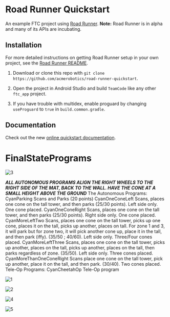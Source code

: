 


# Road Runner Quickstart

An example FTC project using [Road Runner](https://github.com/acmerobotics/road-runner). **Note:** Road Runner is in alpha and many of its APIs are incubating.

## Installation

For more detailed instructions on getting Road Runner setup in your own project, see the [Road Runner README](https://github.com/acmerobotics/road-runner#core).

1. Download or clone this repo with `git clone https://github.com/acmerobotics/road-runner-quickstart`.

1. Open the project in Android Studio and build `TeamCode` like any other `ftc_app` project.

1. If you have trouble with multidex, enable proguard by changing `useProguard` to `true` in `build.common.gradle`.

## Documentation

Check out the new [online quickstart documentation](https://acme-robotics.gitbook.io/road-runner/quickstart/introduction).

# FinalStatePrograms
![3](https://user-images.githubusercontent.com/91763642/217996294-2f6ece29-6864-4768-a0d4-13bee6751499.png)


***ALL AUTONOMOUS PROGRAMS ALIGN THE RIGHT WHEELS TO THE RIGHT SIDE OF THE MAT, BACK TO THE WALL. HAVE THE CONE AT A SMALL HEIGHT ABOVE THE GROUND***
The Autonomous Programs:
CyanParking
Scans and Parks (20 points)
CyanOneConeLeft
Scans, places one cone on the tall tower, and then parks (25/30 points). Left side only. One cone placed.
CyanOneConeRight
Scans, places one cone on the tall tower, and then parks (25/30 points). Right side only. One cone placed.
CyanMoreLeftTwo
Scans, places one cone on the tall tower, picks up one cone, places it on the tall, picks up another, places on tall. For zone 1 and 3, it will park but for zone two, it will pick another cone up, place it in the tall, and then park (iffy). (35/50 ; 40/60). Left side only. Three/Four cones placed.
CyanMoreLeftThree
Scans, places one cone on the tall tower, picks up another, places on the tall, picks up another, places on the tall, then parks regardless of zone. (35/50). Left side only. Three cones placed.
CyanMoreThanOneConeRight
Scans place one cone on the tall tower, pick up another, place it on the tall, and then park. (30/40). Two cones placed.
Tele-Op Programs:
CyanCheetahOp
Tele-Op program


![1](https://user-images.githubusercontent.com/91763642/217996202-bae82957-92b9-46c3-9c75-ac4bccda66e9.png)

![2](https://user-images.githubusercontent.com/91763642/217996242-b75c6da0-cd87-46d4-a464-9d72d3bd6fca.png)

![4](https://user-images.githubusercontent.com/91763642/217996430-bc6d0d67-ce6c-4fdf-b28a-6932ddf7c867.png)

![5](https://user-images.githubusercontent.com/91763642/217996562-45c909d5-8f7d-4831-a65c-fcc7c86ec986.png)

